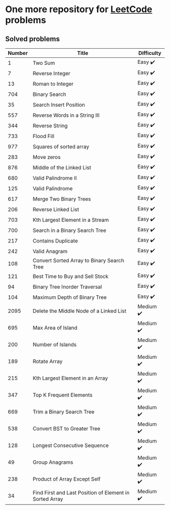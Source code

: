 # One more repository for [LeetCode](https://leetcode.com/) problems

## Solved problems

| Number | Title                                                   | Difficulty                |
|--------|---------------------------------------------------------|---------------------------|
| 1      | Two Sum                                                 | Easy :heavy_check_mark:   |
| 7      | Reverse Integer                                         | Easy :heavy_check_mark:   |
| 13     | Roman to Integer                                        | Easy :heavy_check_mark:   |
| 704    | Binary Search                                           | Easy :heavy_check_mark:   |
| 35     | Search Insert Position                                  | Easy :heavy_check_mark:   |
| 557    | Reverse Words in a String III                           | Easy :heavy_check_mark:   |
| 344    | Reverse String                                          | Easy :heavy_check_mark:   |
| 733    | Flood Fill                                              | Easy :heavy_check_mark:   |
| 977    | Squares of sorted array                                 | Easy :heavy_check_mark:   |
| 283    | Move zeros                                              | Easy :heavy_check_mark:   |
| 876    | Middle of the Linked List                               | Easy :heavy_check_mark:   |
| 680    | Valid Palindrome II                                     | Easy :heavy_check_mark:   |
| 125    | Valid Palindrome                                        | Easy :heavy_check_mark:   |
| 617    | Merge Two Binary Trees                                  | Easy :heavy_check_mark:   |
| 206    | Reverse Linked List                                     | Easy :heavy_check_mark:   |
| 703    | Kth Largest Element in a Stream                         | Easy :heavy_check_mark:   |
| 700    | Search in a Binary Search Tree                          | Easy :heavy_check_mark:   |
| 217    | Contains Duplicate                                      | Easy :heavy_check_mark:   |
| 242    | Valid Anagram                                           | Easy :heavy_check_mark:   |
| 108    | Convert Sorted Array to Binary Search Tree              | Easy :heavy_check_mark:   |
| 121    | Best Time to Buy and Sell Stock                         | Easy :heavy_check_mark:   |
| 94     | Binary Tree Inorder Traversal                           | Easy :heavy_check_mark:   |
| 104    | Maximum Depth of Binary Tree                            | Easy :heavy_check_mark:   |
| 2095   | Delete the Middle Node of a Linked List                 | Medium :heavy_check_mark: |
| 695    | Max Area of Island                                      | Medium :heavy_check_mark: |
| 200    | Number of Islands                                       | Medium :heavy_check_mark: |
| 189    | Rotate Array                                            | Medium :heavy_check_mark: |
| 215    | Kth Largest Element in an Array                         | Medium :heavy_check_mark: |
| 347    | Top K Frequent Elements                                 | Medium :heavy_check_mark: |
| 669    | Trim a Binary Search Tree                               | Medium :heavy_check_mark: |
| 538    | Convert BST to Greater Tree                             | Medium :heavy_check_mark: |
| 128    | Longest Consecutive Sequence                            | Medium :heavy_check_mark: |
| 49     | Group Anagrams                                          | Medium :heavy_check_mark: |
| 238    | Product of Array Except Self                            | Medium :heavy_check_mark: |
| 34     | Find First and Last Position of Element in Sorted Array | Medium :heavy_check_mark: |